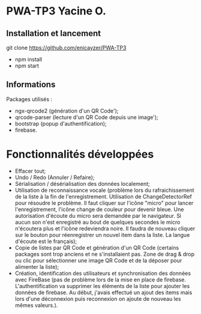 # PWA-TP3 Yacine O.

## Installation et lancement

git clone https://github.com/enicayzer/PWA-TP3
- npm install
- npm start

## Informations

Packages utilisés : 
- ngx-qrcode2 (génération d'un QR Code');
- qrcode-parser (lecture d'un QR Code depuis une image');
- bootstrap (popup d'authentification);
- firebase.

# Fonctionnalités développées
- Effacer tout;
- Undo / Redo (Annuler / Refaire);
- Sérialisation / désérialisation des données localement;
- Utilisation de reconnaissance vocale (problème lors du rafraichissement de la liste à la fin de l'enregistrement. Utilisation de ChangeDetectorRef pour résoudre le problème. Il faut cliquer sur l'icône "micro" pour lancer l'enregistrement, l'icône change de couleur pour devenir bleue.
Une autorisation d'écoute du micro sera demandée par le navigateur. Si aucun son n'est enregistré au bout de quelques secondes le micro n'écoutera plus et l'icône redeviendra noire. Il faudra de nouveau cliquer sur le bouton pour réenregistrer un nouvel item dans la liste.
La langue d'écoute est le français);
- Copie de listes par QR Code et génération d'un QR Code (certains packages sont trop anciens et ne s'installaient pas. Zone de drag & drop ou clic pour sélectionner une image QR Code et de la déposer pour alimenter la liste);
- Création, identification des utilisateurs et synchronisation des données avec FireBase (pas de problème lors de la mise en place de firebase. 
L'authentification va supprimer les éléments de la liste pour ajouter les données de firebase.
Au début, j'avais effectué un ajout des items mais lors d'une déconnexion puis reconnexion on ajoute de nouveau les mêmes valeurs.).

